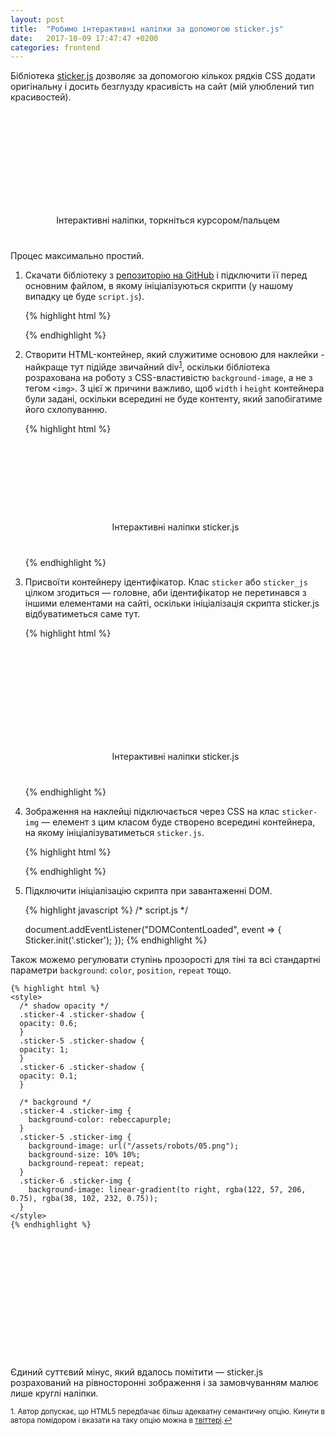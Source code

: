 ```yaml
---
layout: post
title:  "Робимо інтерактивні наліпки за допомогою sticker.js"
date:   2017-10-09 17:47:47 +0200
categories: frontend
---
```


Бібліотека [sticker.js](http://stickerjs.cmiscm.com/) дозволяє за допомогою кількох рядків CSS додати оригінальну і досить
безглузду красивість на сайт (мій улюблений тип красивостей).

<figure class="sticker-example">
  <div class="sticker sticker-1"></div>
  <div class="sticker sticker-2"></div>
  <div class="sticker sticker-3"></div>
  <figcaption>Інтерактивні наліпки, торкніться курсором/пальцем</figcaption>
</figure>

<style>
  .sticker-example {
    display: flex;
    flex-wrap: wrap;
    justify-content: center;
    margin: 40px 0;
  }
  .sticker {
    width: 100px;
    height: 100px;
    margin: 20px;
  }
  @media screen and (max-width: 760px) {
    .sticker {
      width: 80px;
      height: 80px;
      margin: 10px;
    }
  }
  .sticker .sticker-img {
    background-size: contain;
  }
  .sticker-1 .sticker-img {
    background-image: url('/assets/images/robots/01.png');
  }
  .sticker-2 .sticker-img {
    background-image: url('/assets/images/robots/02.png');
  }
  .sticker-3 .sticker-img {
    background-image: url('/assets/images/robots/03.png');
  }
</style>

Процес максимально простий.

1. Скачати бібліотеку з [репозиторію на GitHub](https://github.com/cmiscm/stickerjs) і підключити її перед основним файлом, в якому ініціалізуються скрипти (у нашому випадку це буде `script.js`).

    {% highlight html %}
      <script src="/assets/js/sticker.min.js"></script>
      <script src="/assets/js/script.js"></script>
    </body>
    {% endhighlight %}

2. Створити HTML-контейнер, який служитиме основою для наклейки&nbsp;- найкраще тут підійде звичайний div<sup><a href="#fn1" id="ref1">1</a></sup>, оскільки бібліотека розрахована на роботу з CSS-властивістю `background-image`, а не з тегом `<img>`. З цієї ж причини важливо, щоб `width` і `height` контейнера були задані, оскільки всередині не буде контенту, який запобігатиме його схлопуванню.

    {% highlight html %}
    <figure class="sticker-example">
      <div class="sticker-1"></div>
      <div class="sticker-2"></div>
      <div class="sticker-3"></div>
      <figcaption>Інтерактивні наліпки sticker.js</figcaption>
    </figure>

    <style>
      .sticker-example > div {
        width: 100px;
        height: 100px;
      }
    </style>
    {% endhighlight %}

3. Присвоїти контейнеру ідентифікатор. Клас `sticker` або `sticker_js` цілком згодиться — головне, аби ідентифікатор не перетинався з іншими елементами на сайті, оскільки ініціалізація скрипта sticker.js відбуватиметься саме тут.

    {% highlight html %}
    <figure class="sticker-example">
      <div class="sticker sticker-1"></div>
      <div class="sticker sticker-2"></div>
      <div class="sticker sticker-3"></div>
      <figcaption>Інтерактивні наліпки sticker.js</figcaption>
    </figure>
    {% endhighlight %}

4. Зображення на наклейці підключається через CSS на клас `sticker-img` — елемент з цим класом буде створено всередині контейнера, на якому ініціалізуватиметься `sticker.js`.

    {% highlight html %}
    <style>
      .sticker .sticker-img {
        background-size: contain;
      }
      .sticker-1 .sticker-img {
        background-image: url('/assets/images/robots/01.png');
      }
      .sticker-2 .sticker-img {
        background-image: url('/assets/images/robots/02.png');
      }
      .sticker-3 .sticker-img {
        background-image: url('/assets/images/robots/03.png');
      }
    </style>
    {% endhighlight %}

5. Підключити ініціалізацію скрипта при завантаженні DOM.


    {% highlight javascript %}
    /* script.js */

    document.addEventListener("DOMContentLoaded", event => {
      Sticker.init('.sticker');
    });
    {% endhighlight %}


Також можемо регулювати ступінь прозорості для тіні та всі стандартні параметри `background`: `color`, `position`, `repeat` тощо.

    {% highlight html %}
    <style>
      /* shadow opacity */
      .sticker-4 .sticker-shadow {
      opacity: 0.6;
      }
      .sticker-5 .sticker-shadow {
      opacity: 1;
      }
      .sticker-6 .sticker-shadow {
      opacity: 0.1;
      }

      /* background */
      .sticker-4 .sticker-img {
        background-color: rebeccapurple;
      }
      .sticker-5 .sticker-img {
        background-image: url("/assets/robots/05.png");
        background-size: 10% 10%;
        background-repeat: repeat;
      }
      .sticker-6 .sticker-img {
        background-image: linear-gradient(to right, rgba(122, 57, 206, 0.75), rgba(38, 102, 232, 0.75));
      }
    </style>
    {% endhighlight %}

<figure class="sticker-example">
  <div class="sticker sticker-4"></div>
  <div class="sticker sticker-5"></div>
  <div class="sticker sticker-6"></div>
</figure>

<style>
  /* shadow opacity */
  .sticker-4 .sticker-shadow {
  opacity: 0.6;
  }
  .sticker-5 .sticker-shadow {
  opacity: 1;
  }
  .sticker-6 .sticker-shadow {
  opacity: 0.1;
  }

  /* background */
  .sticker-4 .sticker-img {
    background-color: coral;
  }
  .sticker-5 .sticker-img {
    background-image: url("/assets/images/robots/05.png");
    background-size: 10% 10%;
    background-repeat: repeat;
  }
  .sticker-6 .sticker-img {
    background-image: linear-gradient(80deg, rgba(47, 132, 17, 0.75), rgba(232, 255, 0, 0.75));
  }
</style>

Єдиний суттєвий мінус, який вдалось помітити — sticker.js розрахований на рівносторонні зображення і за замовчуванням малює лише круглі наліпки.

<aside class="footnotes">
  <sup id="fn1">1. Автор допускає, що HTML5 передбачає більш адекватну семантичну опцію. Кинути в автора помідором і вказати на таку опцію можна в <a href="https://twitter.com/yevhenorlov">твіттері</a>.<a href="#ref1" title="Jump back to footnote 1 in the text.">&#8617;</a></sup>
</aside>

<script src="/assets/js/sticker.min.js"></script>
<script src="/assets/js/script.js"></script>
